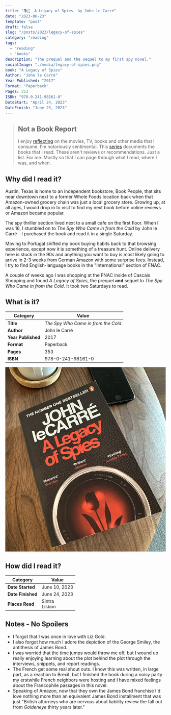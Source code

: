 ```yaml
---
title: "📚🌷 _A Legacy of Spies_ by John le Carré"
date: "2023-06-23"
template: "post"
draft: false
slug: "/posts/2023/legacy-of-spies"
category: "reading"
tags:
  - "reading"
  - "books"
description: "The prequel and the sequel to my first spy novel."
socialImage: "./media/legacy-of-spies.png"
book: "A Legacy of Spies"
Author: "John le Carré"
Year Published: "2017"
Format: "Paperback"
Pages: 353
ISBN: "978-0-241-98161-0"
DateStart: "April 24, 2023"
DateFinish: "June 23, 2023"
---
```


> ## Not a Book Report
> I enjoy [reflecting](https://blog.samrhea.com/posts/2019/analyze-media-habits) on the movies, TV, books and other media that I consume. I'm notoriously sentimental. This [series](https://blog.samrhea.com/category/walkthrough) documents the books that I read. These aren't reviews or recommendations. Just a list. For me. Mostly so that I can page through what I read, where I was, and when.

## Why did I read it?
Austin, Texas is home to an independent bookstore, Book People, that sits near downtown next to a former Whole Foods location back when that Amazon-owned grocery chain was just a local grocery store. Growing up, at all ages, I would drop in to visit to find my next book before online reviews or Amazon became popular.

The spy thriller section lived next to a small cafe on the first floor. When I was 16, I stumbled on to *The Spy Who Came in from the Cold* by John le Carré - I purchased the book and read it in a single Saturday.

Moving to Portugal shifted my book buying habits back to that browsing experience, except now it is something of a treasure hunt. Online delivery here is stuck in the 90s and anything you want to buy is most likely going to arrive in 2-3 weeks from German Amazon with some surprise fees. Instead, I try to find English-language books in the "International" section of FNAC.

A couple of weeks ago I was shopping at the FNAC inside of Cascais Shopping and found *A Legacy of Spies*, the prequel **and** sequel to *The Spy Who Came in from the Cold*. It took two Saturdays to read.

## What is it?
|Category|Value|
|---|---|
|**Title**|*The Spy Who Came in from the Cold*|
|**Author**|John le Carré|
|**Year Published**|2017|
|**Format**|Paperback|
|**Pages**|353|
|**ISBN**|978-0-241-98161-0|

![Legacy of Spies](./media/legacy-of-spies.png)

## How did I read it?
|Category|Value|
|---|---|
|**Date Started**|June 10, 2023|
|**Date Finished**|June 24, 2023|
|**Places Read**|Sintra<br>Lisbon|

## Notes - No Spoilers
* I forgot that I was once in love with Liz Gold.
* I also forgot how much I adore the depiction of the George Smiley, the antithesis of James Bond.
* I was worried that the time jumps would throw me off, but I wound up really enjoying learning about the plot behind the plot through the interviews, snippets, and report readings.
* The French get some real shout outs. I know this was written, in large part, as a reaction to Brexit, but I finished the book during a noisy party my erstwhile French neighbors were hosting and I have mixed feelings about the Francophile passages in this novel.
* Speaking of Amazon, now that they own the James Bond franchise I'd love nothing more than an equivalent James Bond installment that was just "British attorneys who are nervous about liability review the fall out from *Goldeneye* thirty years later."